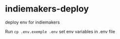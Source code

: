 # indiemakers-deploy
deploy env for indiemakers

Run `cp .env.exemple .env`
set env variables in .env file
